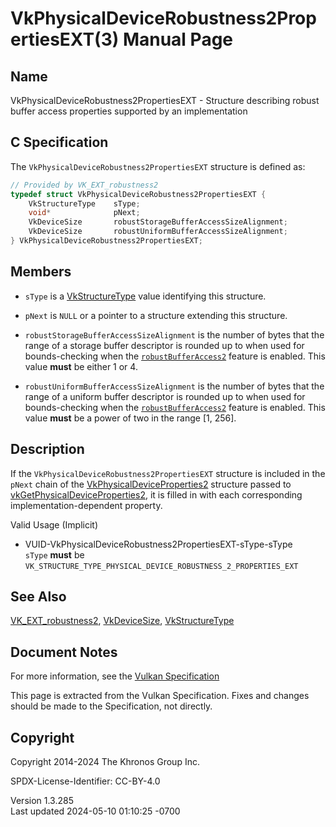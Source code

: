 # VkPhysicalDeviceRobustness2PropertiesEXT(3) Manual Page

## Name

VkPhysicalDeviceRobustness2PropertiesEXT - Structure describing robust
buffer access properties supported by an implementation



## <a href="#_c_specification" class="anchor"></a>C Specification

The `VkPhysicalDeviceRobustness2PropertiesEXT` structure is defined as:

``` c
// Provided by VK_EXT_robustness2
typedef struct VkPhysicalDeviceRobustness2PropertiesEXT {
    VkStructureType    sType;
    void*              pNext;
    VkDeviceSize       robustStorageBufferAccessSizeAlignment;
    VkDeviceSize       robustUniformBufferAccessSizeAlignment;
} VkPhysicalDeviceRobustness2PropertiesEXT;
```

## <a href="#_members" class="anchor"></a>Members

- `sType` is a [VkStructureType](https://registry.khronos.org/vulkan/specs/1.3-extensions/man/html/VkStructureType.html) value identifying
  this structure.

- `pNext` is `NULL` or a pointer to a structure extending this
  structure.

- <span id="limits-robustStorageBufferAccessSizeAlignment"></span>
  `robustStorageBufferAccessSizeAlignment` is the number of bytes that
  the range of a storage buffer descriptor is rounded up to when used
  for bounds-checking when the <a
  href="https://registry.khronos.org/vulkan/specs/1.3-extensions/html/vkspec.html#features-robustBufferAccess2"
  target="_blank" rel="noopener"><code>robustBufferAccess2</code></a>
  feature is enabled. This value **must** be either 1 or 4.

- <span id="limits-robustUniformBufferAccessSizeAlignment"></span>
  `robustUniformBufferAccessSizeAlignment` is the number of bytes that
  the range of a uniform buffer descriptor is rounded up to when used
  for bounds-checking when the <a
  href="https://registry.khronos.org/vulkan/specs/1.3-extensions/html/vkspec.html#features-robustBufferAccess2"
  target="_blank" rel="noopener"><code>robustBufferAccess2</code></a>
  feature is enabled. This value **must** be a power of two in the range
  \[1, 256\].

## <a href="#_description" class="anchor"></a>Description

If the `VkPhysicalDeviceRobustness2PropertiesEXT` structure is included
in the `pNext` chain of the
[VkPhysicalDeviceProperties2](https://registry.khronos.org/vulkan/specs/1.3-extensions/man/html/VkPhysicalDeviceProperties2.html)
structure passed to
[vkGetPhysicalDeviceProperties2](https://registry.khronos.org/vulkan/specs/1.3-extensions/man/html/vkGetPhysicalDeviceProperties2.html),
it is filled in with each corresponding implementation-dependent
property.

Valid Usage (Implicit)

- <a href="#VUID-VkPhysicalDeviceRobustness2PropertiesEXT-sType-sType"
  id="VUID-VkPhysicalDeviceRobustness2PropertiesEXT-sType-sType"></a>
  VUID-VkPhysicalDeviceRobustness2PropertiesEXT-sType-sType  
  `sType` **must** be
  `VK_STRUCTURE_TYPE_PHYSICAL_DEVICE_ROBUSTNESS_2_PROPERTIES_EXT`

## <a href="#_see_also" class="anchor"></a>See Also

[VK_EXT_robustness2](https://registry.khronos.org/vulkan/specs/1.3-extensions/man/html/VK_EXT_robustness2.html),
[VkDeviceSize](https://registry.khronos.org/vulkan/specs/1.3-extensions/man/html/VkDeviceSize.html),
[VkStructureType](https://registry.khronos.org/vulkan/specs/1.3-extensions/man/html/VkStructureType.html)

## <a href="#_document_notes" class="anchor"></a>Document Notes

For more information, see the <a
href="https://registry.khronos.org/vulkan/specs/1.3-extensions/html/vkspec.html#VkPhysicalDeviceRobustness2PropertiesEXT"
target="_blank" rel="noopener">Vulkan Specification</a>

This page is extracted from the Vulkan Specification. Fixes and changes
should be made to the Specification, not directly.

## <a href="#_copyright" class="anchor"></a>Copyright

Copyright 2014-2024 The Khronos Group Inc.

SPDX-License-Identifier: CC-BY-4.0

Version 1.3.285  
Last updated 2024-05-10 01:10:25 -0700
